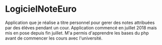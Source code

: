 # LogicielNoteEuro
Application que je réalise a titre personnel pour gerer des notes attribuées par des éléves pendant un cour.
Application commencé en juillet 2018 mais mis en pose depuis fin juillet.
M'a permis d'apprendre les bases du php avant de commencer les cours avec l'université.

